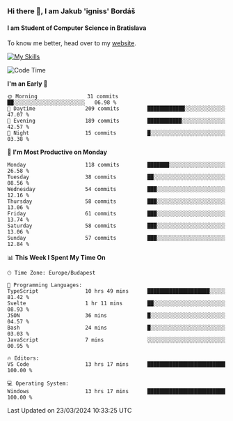 ### Hi there 👋, I am Jakub 'igniss' Bordáš

#### I am Student of Computer Science in Bratislava
To know me better, head over to my [website](https://bordas.sk).

[![My Skills](https://skillicons.dev/icons?i=js,html,css,figma,svelte,java,kotlin,python,postgresql,typescript,nest,nodejs)](https://bordas.sk)


<!--START_SECTION:waka-->
![Code Time](http://img.shields.io/badge/Code%20Time-1%2C445%20hrs%2048%20mins-blue)

**I'm an Early 🐤** 

```text
🌞 Morning                31 commits          ██░░░░░░░░░░░░░░░░░░░░░░░   06.98 % 
🌆 Daytime                209 commits         ████████████░░░░░░░░░░░░░   47.07 % 
🌃 Evening                189 commits         ███████████░░░░░░░░░░░░░░   42.57 % 
🌙 Night                  15 commits          █░░░░░░░░░░░░░░░░░░░░░░░░   03.38 % 
```
📅 **I'm Most Productive on Monday** 

```text
Monday                   118 commits         ███████░░░░░░░░░░░░░░░░░░   26.58 % 
Tuesday                  38 commits          ██░░░░░░░░░░░░░░░░░░░░░░░   08.56 % 
Wednesday                54 commits          ███░░░░░░░░░░░░░░░░░░░░░░   12.16 % 
Thursday                 58 commits          ███░░░░░░░░░░░░░░░░░░░░░░   13.06 % 
Friday                   61 commits          ███░░░░░░░░░░░░░░░░░░░░░░   13.74 % 
Saturday                 58 commits          ███░░░░░░░░░░░░░░░░░░░░░░   13.06 % 
Sunday                   57 commits          ███░░░░░░░░░░░░░░░░░░░░░░   12.84 % 
```


📊 **This Week I Spent My Time On** 

```text
🕑︎ Time Zone: Europe/Budapest

💬 Programming Languages: 
TypeScript               10 hrs 49 mins      ████████████████████░░░░░   81.42 % 
Svelte                   1 hr 11 mins        ██░░░░░░░░░░░░░░░░░░░░░░░   08.93 % 
JSON                     36 mins             █░░░░░░░░░░░░░░░░░░░░░░░░   04.57 % 
Bash                     24 mins             █░░░░░░░░░░░░░░░░░░░░░░░░   03.03 % 
JavaScript               7 mins              ░░░░░░░░░░░░░░░░░░░░░░░░░   00.95 % 

🔥 Editors: 
VS Code                  13 hrs 17 mins      █████████████████████████   100.00 % 

💻 Operating System: 
Windows                  13 hrs 17 mins      █████████████████████████   100.00 % 
```


 Last Updated on 23/03/2024 10:33:25 UTC
<!--END_SECTION:waka-->
